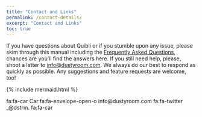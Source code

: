 ```yaml
---
title: "Contact and Links"
permalink: /contact-details/
excerpt: "Contact and Links"
toc: true
---
```


If you have questions about Quibli or if you stumble upon any issue, please skim through this manual including the [Frequently Asked Questions](../faqs), chances are you’ll find the answers here. If you still need help, please, shoot a letter to info@dustyroom.com. We always do our best to respond as quickly as possible. Any suggestions and feature requests are welcome, too!  

{% include mermaid.html %}
<div class="mermaid">
fa:fa-car Car
fa:fa-envelope-open-o info@dustyroom.com  
fa:fa-twitter _@dstrm.  
fa:fa-car

</div>

